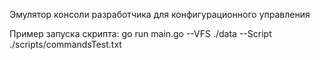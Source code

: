 Эмулятор консоли разработчика для конфигурационного управления

Пример запуска скрипта: go run main.go --VFS ./data --Script ./scripts/commandsTest.txt